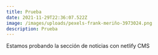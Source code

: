 ```yaml
---
title: Prueba
date: 2021-11-29T22:36:07.522Z
image: /images/uploads/pexels-frank-meriño-3973024.png
description: Prueba
---
```

Estamos probando la sección de noticias con netlify CMS